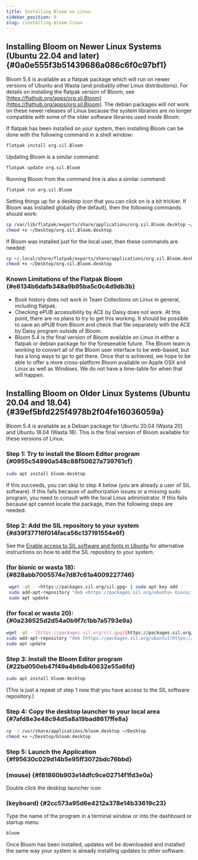 ```yaml
---
title: Installing Bloom on Linux
sidebar_position: 9
slug: /installing-bloom-linux
---
```




## Installing Bloom on Newer Linux Systems (Ubuntu 22.04 and later) {#0a0e555f3b51439686a086c6f0c97bf1}


Bloom 5.4 is available as a flatpak package which will run on newer versions of Ubuntu and Wasta (and probably other Linux distributions). For details on installing the flatpak version of Bloom, see [https://flathub.org/apps/org.sil.Bloom](https://flathub.org/apps/org.sil.Bloom).  The debian packages will not work on these newer releases of Linux because the system libraries are no longer compatible with some of the older software libraries used inside Bloom.


If flatpak has been installed on your system, then installing Bloom can be done with the following command in a shell window:


```bash
flatpak install org.sil.Bloom
```


Updating Bloom is a similar command:


```bash
flatpak update org.sil.Bloom
```


Running Bloom from the command line is also a similar command:


```bash
flatpak run org.sil.Bloom
```


Setting things up for a desktop icon that you can click on is a bit trickier.  If Bloom was installed globally (the default), then the following commands should work:


```bash
cp /var/lib/flatpak/exports/share/applications/org.sil.Bloom.desktop ~/Desktop
chmod +x ~/Desktop/org.sil.Bloom.desktop
```


If Bloom was installed just for the local user, then these commands are needed:


```bash
cp ~/.local/share/flatpak/exports/share/applications/org.sil.Bloom.desktop ~/Desktop
chmod +x ~/Desktop/org.sil.Bloom.desktop
```


### Known Limitations of the Flatpak Bloom {#e6134b6dafb348a9b95ba5c0c4d9db3b}

- Book history does not work in Team Collections on Linux in general, including flatpak.
- Checking ePUB accessibility by ACE by Daisy does not work.  At this point, there are no plans to try to get this working.  It should be possible to save an ePUB from Bloom and check that file separately with the ACE by Daisy program outside of Bloom.
- Bloom 5.4 is the final version of Bloom available on Linux in either a flatpak or debian package for the foreseeable future.  The Bloom team is working to convert all of the Bloom user interface to be web-based, but has a long ways to go to get there.  Once that is achieved, we hope to be able to offer a more cross-platform Bloom available on Apple OSX and Linux as well as Windows.  We do not have a time-table for when that will happen.

## Installing Bloom on Older Linux Systems (Ubuntu 20.04 and 18.04) {#39ef5bfd225f4978b2f04fe16036059a}


Bloom 5.4 is available as a Debian package for Ubuntu 20.04 (Wasta 20) and Ubuntu 18.04 (Wasta 18).  This is the final version of Bloom available for these versions of Linux.


### Step 1: Try to install the Bloom Editor program {#0955c54890a548c88f50627a739761cf}


```bash
sudo apt install bloom-desktop
```


If this succeeds, you can skip to step 4 below (you are already a user of SIL software).  If this fails because of authorization issues or a missing sudo program, you need to consult with the local Linux administrator.  If this fails because apt cannot locate the package, then the following steps are needed.


### Step 2: Add the SIL repository to your system {#d39f37716f014faca56c137191554e6f}


See the [Enable access to SIL software and fonts in Ubuntu](https://packages.sil.org/) for alternative instructions on how to add the SIL repository to your system.


### (for bionic or wasta 18): {#828abb7005574e7d87c61a4009227746}


```bash
 wget -qO - <https://packages.sil.org/sil.gpg> | sudo apt-key add -
 sudo add-apt-repository "deb <https://packages.sil.org/ubuntu> bionic main"
 sudo apt update

```


### (for focal or wasta 20): {#0a236525d2d54a0b9f7c1bb7a5793e9a}


```bash
wget -qO - [https://packages.sil.org/sil.gpg](https://packages.sil.org/sil.gpg) | sudo apt-key add -
sudo add-apt-repository "deb [https://packages.sil.org/ubuntu](https://packages.sil.org/ubuntu) focal main"
sudo apt update
```


### Step 3: Install the Bloom Editor program {#22bd050eb47f49a4b6db40632e55a6fd}


```bash
sudo apt install bloom-desktop
```


(This is just a repeat of step 1 now that you have access to the SIL software repository.)


### Step 4: Copy the desktop launcher to your local area {#7afd8e3e48c94d5a8a19bad8617ffe8a}


```bash
cp -i /usr/share/applications/bloom.desktop ~/Desktop
chmod +x ~/Desktop/bloom.desktop
```


### Step 5: Launch the Application {#f95630c029d14b5e95ff3072bdc76bbd}


### (mouse) {#f81860b903e14dfc9ce02714f1fd3e0a}


Double click the desktop launcher icon


### (keyboard) {#2cc573a95d6e4212a378e14b33619c23}


Type the name of the program in a terminal window or into the dashboard or startup menu


```bash
bloom
```


Once Bloom has been installed, updates will be downloaded and installed the same way your system is already installing updates to other software.

